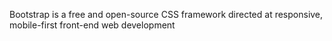 Bootstrap is a free and open-source CSS framework directed at responsive, mobile-first front-end web development
